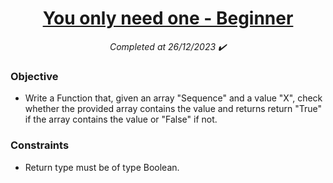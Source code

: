 <h1 align="center">
  <a href="https://www.codewars.com/kata/57cc975ed542d3148f00015b/python">You only need one - Beginner</a>
</h1>

<p align="center">
  <i align="center">Completed at 26/12/2023 ✔️</i>
</p>

### Objective

- Write a Function that, given an array "Sequence" and a value "X", check whether the provided array contains the value and returns return "True" if the array contains the value or "False" if not.

### Constraints

- Return type must be of type Boolean.
